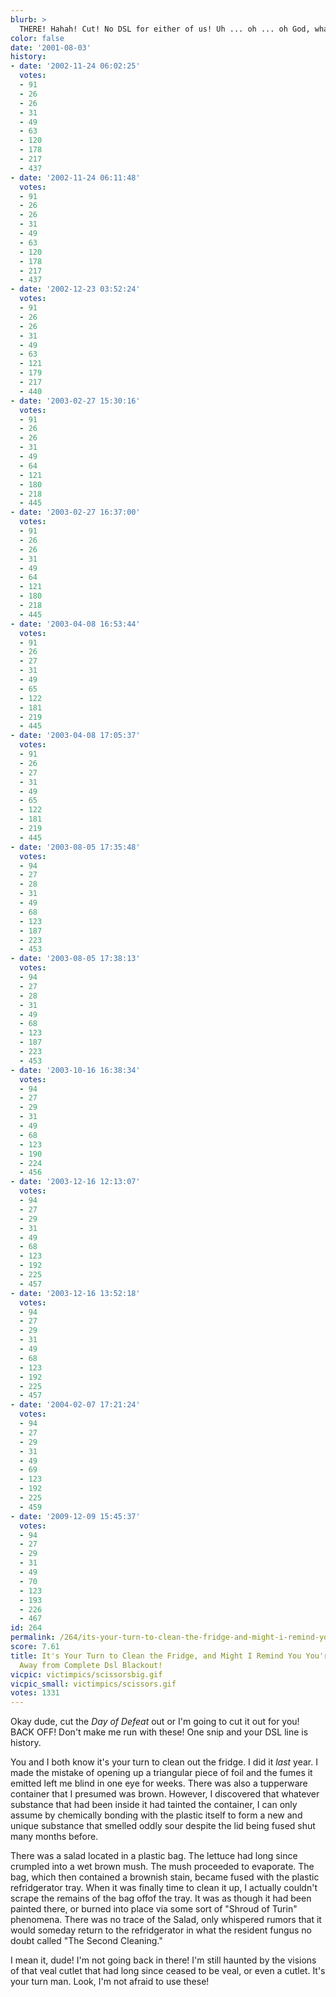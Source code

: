 ```yaml
---
blurb: >
  THERE! Hahah! Cut! No DSL for either of us! Uh ... oh ... oh God, what have I done?
color: false
date: '2001-08-03'
history:
- date: '2002-11-24 06:02:25'
  votes:
  - 91
  - 26
  - 26
  - 31
  - 49
  - 63
  - 120
  - 178
  - 217
  - 437
- date: '2002-11-24 06:11:48'
  votes:
  - 91
  - 26
  - 26
  - 31
  - 49
  - 63
  - 120
  - 178
  - 217
  - 437
- date: '2002-12-23 03:52:24'
  votes:
  - 91
  - 26
  - 26
  - 31
  - 49
  - 63
  - 121
  - 179
  - 217
  - 440
- date: '2003-02-27 15:30:16'
  votes:
  - 91
  - 26
  - 26
  - 31
  - 49
  - 64
  - 121
  - 180
  - 218
  - 445
- date: '2003-02-27 16:37:00'
  votes:
  - 91
  - 26
  - 26
  - 31
  - 49
  - 64
  - 121
  - 180
  - 218
  - 445
- date: '2003-04-08 16:53:44'
  votes:
  - 91
  - 26
  - 27
  - 31
  - 49
  - 65
  - 122
  - 181
  - 219
  - 445
- date: '2003-04-08 17:05:37'
  votes:
  - 91
  - 26
  - 27
  - 31
  - 49
  - 65
  - 122
  - 181
  - 219
  - 445
- date: '2003-08-05 17:35:48'
  votes:
  - 94
  - 27
  - 28
  - 31
  - 49
  - 68
  - 123
  - 187
  - 223
  - 453
- date: '2003-08-05 17:38:13'
  votes:
  - 94
  - 27
  - 28
  - 31
  - 49
  - 68
  - 123
  - 187
  - 223
  - 453
- date: '2003-10-16 16:38:34'
  votes:
  - 94
  - 27
  - 29
  - 31
  - 49
  - 68
  - 123
  - 190
  - 224
  - 456
- date: '2003-12-16 12:13:07'
  votes:
  - 94
  - 27
  - 29
  - 31
  - 49
  - 68
  - 123
  - 192
  - 225
  - 457
- date: '2003-12-16 13:52:18'
  votes:
  - 94
  - 27
  - 29
  - 31
  - 49
  - 68
  - 123
  - 192
  - 225
  - 457
- date: '2004-02-07 17:21:24'
  votes:
  - 94
  - 27
  - 29
  - 31
  - 49
  - 69
  - 123
  - 192
  - 225
  - 459
- date: '2009-12-09 15:45:37'
  votes:
  - 94
  - 27
  - 29
  - 31
  - 49
  - 70
  - 123
  - 193
  - 226
  - 467
id: 264
permalink: /264/its-your-turn-to-clean-the-fridge-and-might-i-remind-you-youre-one-snip-away-from-complete-dsl-blackout/
score: 7.61
title: It's Your Turn to Clean the Fridge, and Might I Remind You You're One Snip
  Away from Complete Dsl Blackout!
vicpic: victimpics/scissorsbig.gif
vicpic_small: victimpics/scissors.gif
votes: 1331
---
```


Okay dude, cut the *Day of Defeat* out or I'm going to cut it out for
you! BACK OFF! Don't make me run with these! One snip and your DSL line
is history.

You and I both know it's your turn to clean out the fridge. I did it
*last* year. I made the mistake of opening up a triangular piece of foil
and the fumes it emitted left me blind in one eye for weeks. There was
also a tupperware container that I presumed was brown. However, I
discovered that whatever substance that had been inside it had tainted
the container, I can only assume by chemically bonding with the plastic
itself to form a new and unique substance that smelled oddly sour
despite the lid being fused shut many months before.

There was a salad located in a plastic bag. The lettuce had long since
crumpled into a wet brown mush. The mush proceeded to evaporate. The
bag, which then contained a brownish stain, became fused with the
plastic refridgerator tray. When it was finally time to clean it up, I
actually couldn't scrape the remains of the bag offof the tray. It was
as though it had been painted there, or burned into place via some sort
of "Shroud of Turin" phenomena. There was no trace of the Salad, only
whispered rumors that it would someday return to the refridgerator in
what the resident fungus no doubt called "The Second Cleaning."

I mean it, dude! I'm not going back in there! I'm still haunted by the
visions of that veal cutlet that had long since ceased to be veal, or
even a cutlet. It's your turn man. Look, I'm not afraid to use these!